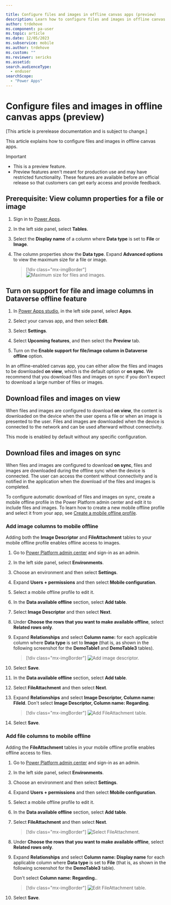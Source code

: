 ```yaml
---

title: Configure files and images in offline canvas apps (preview)
description: Learn how to configure files and images in offline canvas apps.
author: trdehove
ms.component: pa-user
ms.topic: article
ms.date: 12/05/2023
ms.subservice: mobile
ms.author: trdehove
ms.custom: ""
ms.reviewer: sericks
ms.assetid: 
search.audienceType: 
  - enduser
searchScope:
  - "Power Apps"
---
```


# Configure files and images in offline canvas apps (preview)

[This article is prerelease documentation and is subject to change.]

This article explains how to configure files and images in offline canvas apps.

> [!Important]
>
> - This is a preview feature.
> - Preview features aren't meant for production use and may have restricted functionality. These features are available before an official release so that customers can get early access and provide feedback.

## Prerequisite: View column properties for a file or image

1. Sign in to [Power Apps](https://make.powerapps.com).

1. In the left side panel, select **Tables**.

1. Select the **Display name** of a column where **Data type** is set to **File** or **Image**.

1. The column properties show the **Data type**. Expand **Advanced options** to view the maximum size for a file or image.

   > [!div class="mx-imgBorder"]
   >![Maximum size for files and images.](media/offline-file-images-1.png "Maximum file and image size")

## Turn on support for file and image columns in Dataverse offline feature

1. In [Power Apps studio](../maker/canvas-apps/power-apps-studio.md), in the left side panel, select **Apps**.

1. Select your canvas app, and then select **Edit**.

1. Select **Settings**.

1. Select **Upcoming features**, and then select the **Preview** tab.

1. Turn on the **Enable support for file/image column in Dataverse offline** option.

In an offline-enabled canvas app, you can either allow the files and images to be downloaded **on view**, which is the default option or **on sync**. We recommend that you download files and images on sync if you don't expect to download a large number of files or images.

## Download files and images on view

When files and images are configured to download **on view**, the content is downloaded on the device when the user opens a file or when an image is presented to the user. Files and images are downloaded when the device is connected to the network and can be used afterward without connectivity.

This mode is enabled by default without any specific configuration.

## Download files and images on sync

When files and images are configured to download **on sync**, files and images are downloaded during the offline sync when the device is connected. The user can access the content without connectivity and is notified in the application when the download of the files and images is completed.

To configure automatic download of files and images on sync, create a mobile offline profile in the Power Platform admin center and edit it to include files and images. To learn how to create a new mobile offline profile and select it from your app, see [Create a mobile offline profile](canvas-mobile-offline-setup.md#create-a-mobile-offline-profile).

### Add image columns to mobile offline

Adding both the **Image Descriptor** and **FileAttachment** tables to your mobile offline profile enables offline access to images.

1. Go to [Power Platform admin center](https://admin.powerplatform.microsoft.com) and sign-in as an admin.

1. In the left side panel, select **Environments**.

1. Choose an environment and then select **Settings**.

1. Expand **Users + permissions** and then select **Mobile configuration**.

1. Select a mobile offline profile to edit it.

1. In the **Data available offline** section, select **Add table**.

1. Select **Image Descriptor** and then select **Next**.

1. Under **Choose the rows that you want to make available offline**, select **Related rows only**.

1. Expand **Relationships** and select **Column name:** for each applicable column where **Data type** is set to **Image** (that is, as shown in the following screenshot for the **DemoTable1** and **DemoTable3** tables).

    > [!div class="mx-imgBorder"]
    > ![Add image descriptor.](media/offline-file-images-2.png "Add image descriptor")
  
1. Select **Save**.

1. In the **Data available offline** section, select **Add table**.

1. Select **FileAttachment** and then select **Next**.

1. Expand **Relationships** and select **Image Descriptor, Column name: FileId**. Don't select **Image Descriptor, Column name: Regarding**.

    > [!div class="mx-imgBorder"]
    > ![Add FileAttachment table.](media/mobile-offline-edit-image.png "Add FileAttachment table")

1. Select **Save**.

### Add file columns to mobile offline

Adding the **FileAttachment** tables in your mobile offline profile enables offline access to files.

1. Go to [Power Platform admin center](https://admin.powerplatform.microsoft.com) and sign-in as an admin.

1. In the left side panel, select **Environments**.

1. Choose an environment and then select **Settings**.

1. Expand **Users + permissions**  and then select **Mobile configuration**.

1. Select a mobile offline profile to edit it.

1. In the **Data available offline** section, select **Add table**.

1. Select **FileAttachment** and then select **Next**.

   > [!div class="mx-imgBorder"]
    >![Select FileAttachment.](media/offline-file-images-4.png "Select FileAttachment")

1. Under **Choose the rows that you want to make available offline**, select **Related rows only**.

1. Expand **Relationships** and select **Column name: Display name** for each applicable column where **Data type** is set to **File** (that is, as shown in the following screenshot for the **DemoTable3** table).

      Don't select **Column name: Regarding.**.

    > [!div class="mx-imgBorder"]
    >![Edit FileAttachment table.](media/offline-file-images-9.png "Edit FileAttachment table.")

1. Select **Save**.
